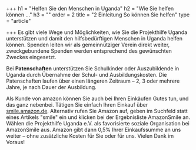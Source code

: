 +++
h1 = "Helfen Sie den Menschen in Uganda"
h2 = "Wie Sie helfen können ..."
h3 = ""
order = 2
title = "2 Einleitung So können Sie helfen"
type = "article"

+++
Es gibt viele Wege und Möglichkeiten, wie Sie die Projekthilfe Uganda unterstützen und damit den hilfsbedürftigen Menschen in Uganda helfen können. Spenden leiten wir als gemeinnütziger Verein direkt weiter, zweckgebundene Spenden werden entsprechend des gewünschten Zweckes eingesetzt.

Bei **Patenschaften** unterstützen Sie Schulkinder oder Auszubildende in Uganda durch Übernahme der Schul- und Ausbildungskosten. Die Patenschaften laufen über einen längeren Zeitraum – 2, 3 oder mehrere Jahre, je nach Dauer der Ausbildung.

Als Kunde von amazon können Sie auch bei Ihren Einkäufen Gutes tun, und das ganz nebenbei. Tätigen Sie einfach Ihren Einkauf über <a target="_blank" href="https://smile.amazon.de/">smile.amazon.de</a>. Alternativ rufen Sie Amazon auf, geben im Suchfeld statt eines Artikels "smile" ein und klicken bei der Ergebnisliste AmazonSmile an. Wählen die Projekthilfe Uganda e.V. als favorisierte soziale Organisation bei AmazonSmile aus. Amazon gibt dann 0,5% Ihrer Einkaufssumme an uns weiter – ohne zusätzliche Kosten für Sie oder für uns. Vielen Dank im Voraus!